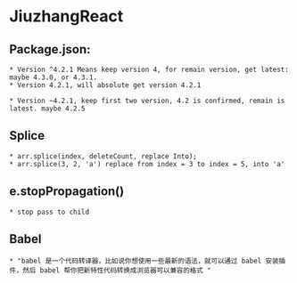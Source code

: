 # JiuzhangReact

## Package.json:
    * Version ^4.2.1 Means keep version 4, for remain version, get latest: maybe 4.3.0, or 4.3.1.
    * Version 4.2.1, will absolute get version 4.2.1

    * Version ~4.2.1, keep first two version, 4.2 is confirmed, remain is latest. maybe 4.2.5

## Splice
    * arr.splice(index, deleteCount, replace Into);
    * arr.splice(3, 2, 'a') replace from index = 3 to index = 5, into 'a'

## e.stopPropagation()
    * stop pass to child

## Babel
    * "babel 是一个代码转译器，比如说你想使用一些最新的语法，就可以通过 babel 安装插件，然后 babel 帮你把新特性代码转换成浏览器可以兼容的格式 "
